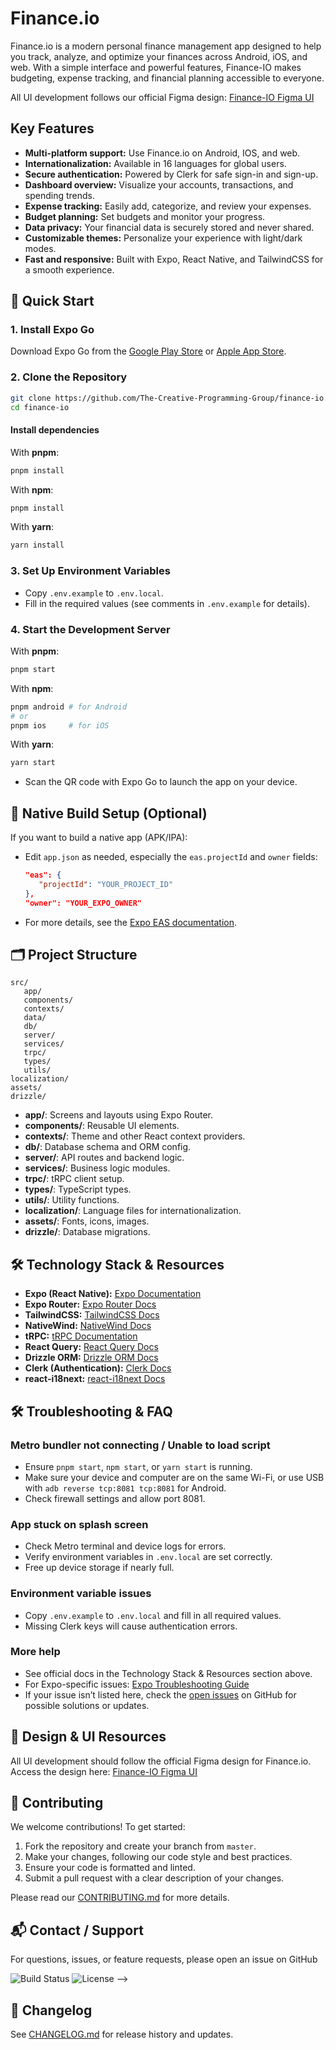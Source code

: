 <!-- Banner Image -->

# Finance.io

Finance.io is a modern personal finance management app designed to help you track, analyze, and optimize your finances across Android, iOS, and web. With a simple interface and powerful features, Finance-IO makes budgeting, expense tracking, and financial planning accessible to everyone.

All UI development follows our official Figma design: [Finance-IO Figma UI](https://www.figma.com/design/JQFXBsYUqEdSLD3OQUwp1H/Native-Finance-App---Finance.io?node-id=0-1&p=f&t=SOgQXPopZ1yAeuZK-0)

## Key Features

- **Multi-platform support:** Use Finance.io on Android, IOS, and web.
- **Internationalization:** Available in 16 languages for global users.
- **Secure authentication:** Powered by Clerk for safe sign-in and sign-up.
- **Dashboard overview:** Visualize your accounts, transactions, and spending trends.
- **Expense tracking:** Easily add, categorize, and review your expenses.
- **Budget planning:** Set budgets and monitor your progress.
- **Data privacy:** Your financial data is securely stored and never shared.
- **Customizable themes:** Personalize your experience with light/dark modes.
- **Fast and responsive:** Built with Expo, React Native, and TailwindCSS for a smooth experience.

## 🚀 Quick Start

### 1. Install Expo Go

Download Expo Go from the [Google Play Store](https://play.google.com/store/apps/details?id=host.exp.exponent) or [Apple App Store](https://apps.apple.com/app/expo-go/id982107779).

### 2. Clone the Repository

```bash
git clone https://github.com/The-Creative-Programming-Group/finance-io.git
cd finance-io
```

#### Install dependencies

With **pnpm**:

```bash
pnpm install
```

With **npm**:

```bash
pnpm install
```

With **yarn**:

```bash
yarn install
```

### 3. Set Up Environment Variables

- Copy `.env.example` to `.env.local`.
- Fill in the required values (see comments in `.env.example` for details).

### 4. Start the Development Server

With **pnpm**:

```bash
pnpm start
```

With **npm**:

```bash
pnpm android # for Android
# or
pnpm ios     # for iOS
```

With **yarn**:

```bash
yarn start
```

- Scan the QR code with Expo Go to launch the app on your device.

## 📱 Native Build Setup (Optional)

If you want to build a native app (APK/IPA):

- Edit `app.json` as needed, especially the `eas.projectId` and `owner` fields:

  ```json
  "eas": {
     "projectId": "YOUR_PROJECT_ID"
  },
  "owner": "YOUR_EXPO_OWNER"
  ```

- For more details, see the [Expo EAS documentation](https://docs.expo.dev/eas/).

## 🗂 Project Structure

```
src/
   app/
   components/
   contexts/
   data/
   db/
   server/
   services/
   trpc/
   types/
   utils/
localization/
assets/
drizzle/
```

- **app/**: Screens and layouts using Expo Router.
- **components/**: Reusable UI elements.
- **contexts/**: Theme and other React context providers.
- **db/**: Database schema and ORM config.
- **server/**: API routes and backend logic.
- **services/**: Business logic modules.
- **trpc/**: tRPC client setup.
- **types/**: TypeScript types.
- **utils/**: Utility functions.
- **localization/**: Language files for internationalization.
- **assets/**: Fonts, icons, images.
- **drizzle/**: Database migrations.

## 🛠 Technology Stack & Resources

- **Expo (React Native):** [Expo Documentation](https://docs.expo.dev/)
- **Expo Router:** [Expo Router Docs](https://expo.github.io/router/docs/)
- **TailwindCSS:** [TailwindCSS Docs](https://tailwindcss.com/docs)
- **NativeWind:** [NativeWind Docs](https://www.nativewind.dev/)
- **tRPC:** [tRPC Documentation](https://trpc.io/docs)
- **React Query:** [React Query Docs](https://tanstack.com/query/latest)
- **Drizzle ORM:** [Drizzle ORM Docs](https://orm.drizzle.team/docs)
- **Clerk (Authentication):** [Clerk Docs](https://clerk.com/docs)
- **react-i18next:** [react-i18next Docs](https://react.i18next.com/)

## 🛠 Troubleshooting & FAQ

### Metro bundler not connecting / Unable to load script

- Ensure `pnpm start`, `npm start`, or `yarn start` is running.
- Make sure your device and computer are on the same Wi-Fi, or use USB with `adb reverse tcp:8081 tcp:8081` for Android.
- Check firewall settings and allow port 8081.

### App stuck on splash screen

- Check Metro terminal and device logs for errors.
- Verify environment variables in `.env.local` are set correctly.
- Free up device storage if nearly full.

### Environment variable issues

- Copy `.env.example` to `.env.local` and fill in all required values.
- Missing Clerk keys will cause authentication errors.

### More help

- See official docs in the Technology Stack & Resources section above.
- For Expo-specific issues: [Expo Troubleshooting Guide](https://docs.expo.dev/troubleshooting/common-issues/)
- If your issue isn’t listed here, check the [open issues](https://github.com/The-Creative-Programming-Group/finance-io/issues) on GitHub for possible solutions or updates.

## 🎨 Design & UI Resources

All UI development should follow the official Figma design for Finance.io.  
Access the design here: [Finance-IO Figma UI](https://www.figma.com/design/JQFXBsYUqEdSLD3OQUwp1H/Native-Finance-App---Finance.io?node-id=0-1&p=f&t=SOgQXPopZ1yAeuZK-0)

## 👏 Contributing

We welcome contributions! To get started:

1. Fork the repository and create your branch from `master`.
2. Make your changes, following our code style and best practices.
3. Ensure your code is formatted and linted.
4. Submit a pull request with a clear description of your changes.

Please read our [CONTRIBUTING.md](https://github.com/The-Creative-Programming-Group/finance-io/wiki/Contributing-to-Finance.io) for more details.

<!-- ## 📄 License

This project is licensed under the MIT License. See the [LICENSE](LICENSE) file for details. -->

## 📬 Contact / Support

For questions, issues, or feature requests, please open an issue on GitHub

<!-- ## 🏅 Badges / Visuals

<!-- Example badges: -->

![Build Status](https://img.shields.io/github/workflow/status/The-Creative-Programming-Group/finance-io/CI)
![License](https://img.shields.io/github/license/The-Creative-Programming-Group/finance-io) -->

## 📜 Changelog

See [CHANGELOG.md](https://github.com/The-Creative-Programming-Group/finance-io/wiki/Contributing-to-Finance.io) for release history and updates.
